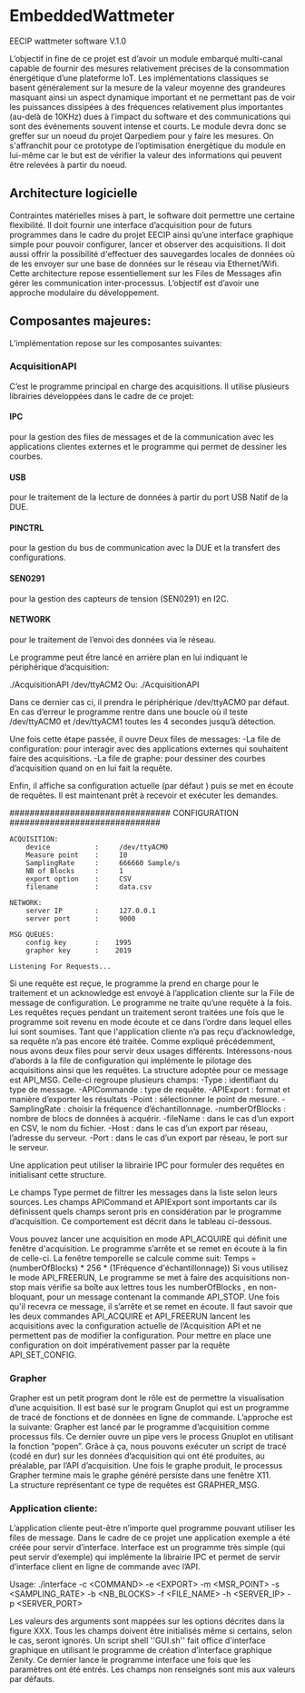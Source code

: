 # EmbeddedWattmeter
EECIP wattmeter software V.1.0

L’objectif in fine de ce projet est d’avoir un module embarqué multi-canal capable de fournir des mesures relativement précises de la consommation énergétique d’une plateforme IoT. Les implémentations classiques se basent généralement sur la mesure de la valeur moyenne des grandeures masquant ainsi un aspect dynamique important et ne permettant pas de voir les puissances dissipées à des fréquences relativement plus importantes (au-delà de 10KHz) dues à l’impact du software et des communications qui sont des événements souvent intense et courts. 
Le module devra donc se greffer sur un noeud du projet Qarpediem pour y faire les mesures. On s'affranchit pour ce prototype de l’optimisation énergétique du module en lui-même car le but est de vérifier la valeur des informations qui peuvent être relevées à partir du noeud.

## Architecture logicielle
Contraintes matérielles mises à part, le software doit permettre une certaine flexibilité. Il doit fournir une interface d’acquisition pour de futurs programmes dans le cadre du projet EECIP ainsi qu’une interface graphique simple pour pouvoir configurer, lancer et observer des acquisitions. Il doit aussi offrir la possibilité d'effectuer des sauvegardes locales de données où de les envoyer sur une base de données sur le réseau via Ethernet/Wifi.
Cette architecture repose essentiellement sur les Files de Messages afin gérer les communication inter-processus. L’objectif est d’avoir une approche modulaire du développement.
## Composantes majeures:
L’implémentation repose sur les composantes suivantes:
### AcquisitionAPI
C’est le programme principal en charge des acquisitions. Il utilise plusieurs librairies développées dans le cadre de ce projet:
#### IPC
pour la gestion des files de messages et de la communication avec les applications clientes externes et le programme qui permet de dessiner les courbes.
#### USB
pour le traitement de la lecture de données à partir du port USB Natif de la DUE.
#### PINCTRL
pour la gestion du bus de communication avec la DUE et la transfert  des configurations.
#### SEN0291
pour la gestion des capteurs de tension (SEN0291) en I2C.
#### NETWORK
pour le traitement de l’envoi des données via le réseau.

Le programme peut ếtre lancé en arrière plan en lui indiquant le périphérique d’acquisition:

 ./AcquisitionAPI  /dev/ttyACM2
 Ou:
 ./AcquisitionAPI

Dans ce dernier cas ci, il prendra le périphérique /dev/ttyACM0 par défaut. En cas d’erreur le programme rentre dans une boucle où il teste /dev/ttyACM0 et /dev/ttyACM1 toutes les 4 secondes jusqu’à détection.

Une fois cette étape passée, il ouvre Deux files de messages:
-La file de configuration: pour interagir avec des applications externes qui souhaitent faire des acquisitions.
-La file de graphe: pour dessiner des courbes d’acquisition quand on en lui fait la requête.

Enfin, il affiche sa configuration actuelle (par défaut ) puis se met en écoute de requêtes. Il est maintenant prêt à recevoir et exécuter les demandes.


 ################################ CONFIGURATION ##############################
  
    ACQUISITION:
        device           :     /dev/ttyACM0
        Measure point    :     I0
        SamplingRate     :     666660 Sample/s
        NB of Blocks     :     1
        export option    :     CSV
        filename         :     data.csv

    NETWORK:
        server IP        :     127.0.0.1
        server port      :     9000

    MSG QUEUES:
        config key       :    1995
        grapher key      :    2019

    Listening For Requests...

Si une requête est reçue, le programme la prend en charge pour le traitement et un acknowledge est envoyé à l’application cliente sur la File de message de configuration. Le programme ne traite qu’une requête à la fois. Les requêtes reçues pendant un traitement seront traitées une fois que le programme soit revenu en mode écoute et ce dans l’ordre dans lequel elles lui sont soumises. Tant que l'application cliente n’a pas reçu d’acknowledge, sa requête n’a pas encore été traitée. 
Comme expliqué précédemment, nous avons deux files pour servir deux usages différents. Intéressons-nous d’abords à la file de configuration qui implémente le pilotage des acquisitions ainsi que les requêtes.
La structure adoptée pour ce message est  API_MSG.
Celle-ci regroupe plusieurs champs:
 -Type : identifiant du type de message.
 -APICommande : type de requête.
 -APIExport : format et manière d’exporter les résultats
 -Point : sélectionner le point de mesure.
 -SamplingRate : choisir la fréquence d’échantillonnage.
 -numberOfBlocks : nombre de blocs de données à acquérir.
 -fileName : dans le cas d’un export en CSV, le nom du fichier.
 -Host : dans le cas d’un export par réseau, l’adresse du serveur.
 -Port : dans le cas d’un export par réseau, le port sur le serveur.

Une application peut utiliser la librairie IPC pour formuler des requêtes en initialisant cette structure.

Le champs Type permet de filtrer les messages dans la liste selon leurs sources. Les champs APICommand et APIExport sont importants car ils définissent quels champs seront pris en considération par le programme d’acquisition. Ce comportement est décrit dans le tableau ci-dessous.


Vous pouvez lancer une acquisition en mode API_ACQUIRE qui définit une fenêtre d'acquisition. Le programme s’arrête et se remet en écoute à la fin de celle-ci. La fenêtre temporelle se calcule comme suit:
 Temps = (numberOfBlocks) * 256 * (1Fréquence d'échantillonnage)) 
Si vous utilisez le mode API_FREERUN, Le programme se met à faire des acquisitions non-stop mais vérifie sa boîte aux lettres tous les numberOfBlocks , en non-bloquant, pour  un message contenant la commande API_STOP.  Une fois qu'il recevra ce message, il s’arrête et se remet en écoute.
Il faut savoir que les deux commandes API_ACQUIRE et API_FREERUN lancent les acquisitions avec la configuration actuelle de l’Acquisition API  et ne permettent pas de modifier la configuration. Pour mettre en place une configuration on doit impérativement passer par la requête API_SET_CONFIG. 


### Grapher
Grapher est un petit program dont le rôle est de permettre la visualisation d’une acquisition. Il est basé sur le program Gnuplot qui est un programme de tracé de fonctions et de données en ligne de commande. L’approche est la suivante:
Grapher est lancé par le programme d’acquisition comme processus fils. Ce dernier ouvre un pipe vers le process Gnuplot en utilisant la fonction “popen”. Grâce à ça, nous pouvons exécuter  un script de tracé (codé en dur) sur les données d’acquisition qui ont été produites, au préalable, par l’API d’acquisition. Une fois le graphe produit, le processus Grapher termine mais le graphe généré persiste dans une fenêtre X11.  
La structure représentant ce type de requêtes est GRAPHER_MSG.

### Application cliente:
L’application cliente peut-être n’importe quel programme pouvant utiliser les files de message. Dans le cadre de ce projet une application exemple a été créée pour servir d’interface.
Interface est un programme très simple (qui peut servir d’exemple) qui implémente la librairie IPC et permet de servir d’interface client en ligne de commande avec l’API. 

  Usage: ./interface -c \<COMMAND\> -e \<EXPORT\> -m <MSR_POINT> -s <SAMPLING_RATE> -b <NB_BLOCKS> -f <FILE_NAME> -h <SERVER_IP> -p <SERVER_PORT>
 
 
Les valeurs des arguments sont mappées sur les options décrites dans la figure XXX. Tous les champs doivent être initialisés même si certains, selon le cas, seront ignorés. 
Un script shell ''GUI.sh'' fait office d'interface graphique en utilisant le programme de création d’interface graphique Zenity. Ce dernier lance le programme interface une fois que les paramètres ont été entrés. Les champs non renseignés sont mis aux valeurs par défauts.  
